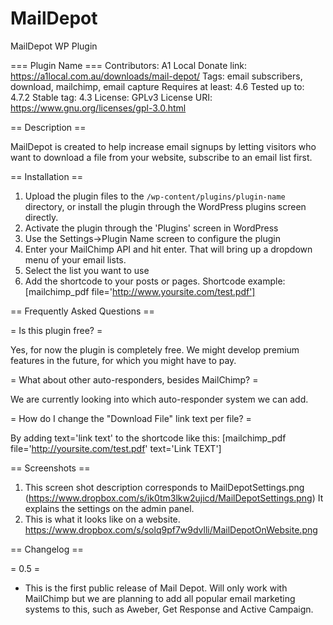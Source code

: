 # MailDepot
MailDepot WP Plugin

=== Plugin Name ===
Contributors: A1 Local
Donate link: https://a1local.com.au/downloads/mail-depot/
Tags: email subscribers, download, mailchimp, email capture
Requires at least: 4.6
Tested up to: 4.7.2
Stable tag: 4.3
License: GPLv3
License URI: https://www.gnu.org/licenses/gpl-3.0.html

== Description ==

MailDepot is created to help increase email signups by letting visitors who want to download a file from your website, subscribe to an email list first.

== Installation ==

1. Upload the plugin files to the `/wp-content/plugins/plugin-name` directory, or install the plugin through the WordPress plugins screen directly.
2. Activate the plugin through the 'Plugins' screen in WordPress
3. Use the Settings->Plugin Name screen to configure the plugin
4. Enter your MailChimp API and hit enter. That will bring up a dropdown menu of your email lists.
5. Select the list you want to use
6. Add the shortcode to your posts or pages. Shortcode example: [mailchimp_pdf file='http://www.yoursite.com/test.pdf'] 

== Frequently Asked Questions ==

= Is this plugin free? =

Yes, for now the plugin is completely free. We might develop premium features in the future, for which you might have to pay.

= What about other auto-responders, besides MailChimp? =

We are currently looking into which auto-responder system we can add.

= How do I change the "Download File" link text per file? =

By adding text='link text' to the shortcode like this: [mailchimp_pdf file='http://yoursite.com/test.pdf' text='Link TEXT']

== Screenshots ==

1. This screen shot description corresponds to MailDepotSettings.png (https://www.dropbox.com/s/ik0tm3lkw2ujicd/MailDepotSettings.png) It explains the settings on the admin panel.
2. This is what it looks like on a website. https://www.dropbox.com/s/solq9pf7w9dvlli/MailDepotOnWebsite.png

== Changelog ==

= 0.5 =
* This is the first public release of Mail Depot. Will only work with MailChimp but we are planning to add all popular email marketing systems to this, such as Aweber, Get Response and Active Campaign.
